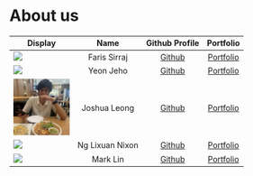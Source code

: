 # About us

| Display                                             |      Name       |               Github Profile               |             Portfolio              |
|-----------------------------------------------------|:---------------:|:------------------------------------------:|:----------------------------------:|
| ![](https://via.placeholder.com/100.png?text=Photo) |  Faris Sirraj   |  [Github](https://github.com/farissirraj)  |  [Portfolio](team/farissirraj.md)  |
| ![](https://via.placeholder.com/100.png?text=Photo) |    Yeon Jeho    |    [Github](https://github.com/ICubE-)     |    [Portfolio](team/icube-.md)     |
| <img src="images/joshua.jpg" width=100 height=100>  |  Joshua Leong   |  [Github](https://github.com/J0shuaLeong)  |  [Portfolio](team/j0shualeong.md)  |
| ![](https://via.placeholder.com/100.png?text=Photo) | Ng Lixuan Nixon | [Github](https://github.com/NgLixuanNixon) | [Portfolio](team/nglixuannixon.md) |
| ![](https://via.placeholder.com/100.png?text=Photo) |    Mark Lin     |  [Github](https://github.com/marklin2234)  |  [Portfolio](team/marklin2234.md)  |
